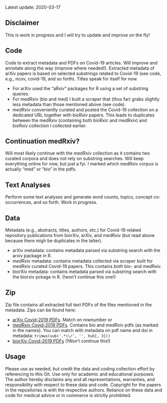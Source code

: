 Latest update: 2020-03-17

Disclaimer
----------

This is work in progress and I will try to update and improve on the
fly!

Code
----

Code to extract metadata and PDFs on Covid-19 articles. Will improve and
annotate along the way (improve where needed!). Extracted metadata of
arXiv papers is based on selected substrings related to Covid-19 (see
code, e.g., ncov, covid-19, and so forth). Titles speak for itself for
now.

-   For arXiv used the “aRxiv” packages for R using a set of substring
    queries.
-   For medRxiv (bio and med) I built a scraper that (thus far) grabs
    slightly less metadata than those mentioned above (see code).
-   medRxiv conveniently curated and posted the Covid-19 collection on a
    dedicated URL together with bioRxiv papers. This leads to duplicates
    between the medRxiv (containing both bioRxic and medRxiv) and
    bioRxiv collection I collected earlier.

Continuation medRxiv?
---------------------

Will most likely continue with the medRxiv collection as it contains two
curated corpora and does not rely on substring searches. Will keep
everything online for now, but just a fyi. I marked which medRxiv corpus
is actually “med” or “bio” in the pdfs.

Text Analyses
-------------

Perform some text analyses and generate word counts, topics, concept
co-occurrences, and so forth. Work in progress.

Data
----

Metadata (e.g., abstracts, titles, authors, etc.) for Covid-19 related
repository publications from biorXiv, arXiv, and medRxiv (but read above
because there migh be duplicates in the latter).

-   arXiv metadata: contains metadata parsed via substring search with
    the arxiv package in R.
-   medRxiv metadata: contains metadata collected via scraper built for
    medRxiv curated Covid-19 papers. This contains *both* bio- and
    medRxiv.
-   biorXiv metadata: contains metadata parsed via substring search with
    the biorxiv pckage in R. (!won’t continue this one!)

Zip
---

Zip file contains all extracted full text PDFs of the files mentioned in
the metadata. Zips can be found here:

-   [arXiv Covid-2019
    PDFs](https://stanford.box.com/v/arxiv-covid-19-20200316). Match on
    rownumber or
-   [medRxiv Covid-2019
    PDFs](https://stanford.box.com/v/medrxiv-covid-19-20200317).
    Contains bio and medRxiv pdfs (as marked in the names). You can
    match with metadata on pdf name and doi in metadata:
    `trimws(sub('.*\\/', '', huh[, 3]))`
-   [biorXiv Covid-2019
    PDFs](https://stanford.box.com/v/biorxiv-covid-19-20200316) (!Won’t
    continue this!)

Usage
-----

Please use as needed, but credit the data and coding collection effort
by referencing to this Git. Use only for academic and educational
purposes. The author hereby disclaims any and all representations,
warranties, and responsibility with respect to these data and code.
Copyright for the papers in the repositories is with the respective
authors. Reliance on these data and code for medical advice or in
commerce is strictly prohibited.
